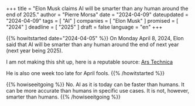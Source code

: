 +++
title     		= "Elon Musk claims AI will be smarter than any human around the end of 2025."
author  		= "Pierre Morsa"
date 		    = "2024-04-09"
dateupdated		= "2024-04-09"
tags			= [ "AI" ]
companies		= [ "Elon Musk" ]
promised		= [ "2024" ]
deadline		= [ "2025" ]
draft      		= false
language		= "en"
+++

{{% howitstarted date="2024-04-05" %}}
On Monday April 8, 2024, Elon said that AI will be smarter than any human around the end of next year (next year being 2025).

I am not making this shit up, here is a reputable source: [Ars Technica](https://arstechnica.com/information-technology/2024/04/elon-musk-ai-will-be-smarter-than-any-human-around-the-end-of-next-year/)

He is also one week too late for April fools.
{{% /howitstarted %}}

<!--more-->

{{% howiseeitgoing %}}
No. AI as it is today can be faster than humans. It can be more accurate than humans in specific use cases. It is not, however, smarter than humans.
{{% /howiseeitgoing %}}
